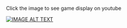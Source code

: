 <p>Click the image to see game display on youtube</p>

[![IMAGE ALT TEXT](http://img.youtube.com/vi/34cATlzDoRg/0.jpg)](https://www.youtube.com/watch?v=34cATlzDoRg&t=59s&ab_channel=NadavMalul)
